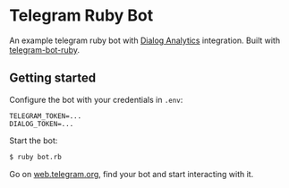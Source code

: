 # Telegram Ruby Bot

An example telegram ruby bot with [Dialog Analytics](https://dialoganalytics.com) integration. Built with [telegram-bot-ruby](https://github.com/atipugin/telegram-bot-ruby).


## Getting started

Configure the bot with your credentials in `.env`:

```
TELEGRAM_TOKEN=...
DIALOG_TOKEN=...
```

Start the bot:

```bash
$ ruby bot.rb
```

Go on [web.telegram.org](https://web.telegram.org/#/im), find your bot and start interacting with it.
